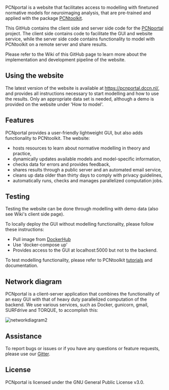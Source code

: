 PCNportal is a website that facilitates access to modelling with finetuned normative models for neuroimaging analysis, that are pre-trained and applied with the package [PCNtoolkit](https://pcntoolkit.readthedocs.io/en/latest/).

This GitHub contains the client side and server side code for the [PCNportal](https://pcnportal.dccn.nl/) project. The client side contains code to facilitate the GUI and website service, while the server side code contains functionality to model with PCNtoolkit on a remote server and share results.

Please refer to the Wiki of this GitHub page to learn more about the implementation and development pipeline of the website.

## Using the website

The latest version of the website is available at https://pcnportal.dccn.nl/, and provides all instructions necessary to start modelling and how to use the results. Only an appropriate data set is needed, although a demo is provided on the website under 'How to model'.

## Features

PCNportal provides a user-friendly lightweight GUI, but also adds functionality to PCNtoolkit. The website:
- hosts resources to learn about normative modelling in theory and practice,
- dynamically updates available models and model-specific information,
- checks data for errors and provides feedback,
- shares results through a public server and an automated email service,
- cleans up data older than thirty days to comply with privacy guidelines,
- automatically runs, checks and manages parallelized computation jobs.

## Testing

Testing the website can be done through modelling with demo data (also see Wiki's client side page).

To locally deploy the GUI without modelling functionality, please follow these instructions:
* Pull image from [DockerHub](https://hub.docker.com/repository/docker/ifdevdocker/pcnonlinedev/general)
* Use 'docker-compose up'
* Provides access to the GUI at localhost:5000 but not to the backend.

To test modelling functionality, please refer to PCNtoolkit [tutorials](https://pcntoolkit.readthedocs.io/en/latest/pages/other_predictive_models.html#accuracy-of-predictions) and documentation.

## Network diagram

PCNportal is a client-server application that combines the functionality of an easy GUI with that of heavy duty parallelized computation of the backend. We use various services, such as Docker, gunicorn, gmail, SURFdrive and TORQUE, to accomplish this:

![networkdiagram2](https://user-images.githubusercontent.com/39303377/210103348-4473e738-2fd3-4568-981a-0607f8cfd3f7.png)

## Assistance
To report bugs or issues or if you have any questions or feature requests, please use our [Gitter](https://gitter.im/PCNportal/community?utm_source=badge&utm_medium=badge&utm_campaign=pr-badge).

## License

PCNportal is licensed under the GNU General Public License v3.0.

